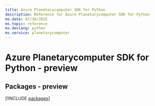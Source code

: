 ```yaml
---
title: Azure Planetarycomputer SDK for Python
description: Reference for Azure Planetarycomputer SDK for Python
ms.date: 07/30/2025
ms.topic: reference
ms.devlang: python
ms.service: planetarycomputer
---
```

# Azure Planetarycomputer SDK for Python - preview
## Packages - preview
[!INCLUDE [packages](planetarycomputer-index.md)]